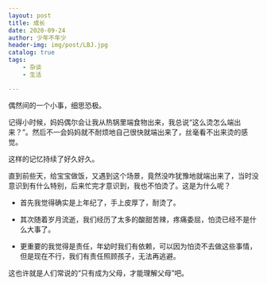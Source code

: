 ```yaml
---
layout: post
title: 成长
date: 2020-09-24
author: 少年不年少
header-img: img/post/LBJ.jpg
catalog: true
tags:
    - 杂谈
    - 生活

---
```



偶然间的一个小事，细思恐极。

记得小时候，妈妈偶尔会让我从热锅里端食物出来，我总说“这么烫怎么端出来？”。然后不一会妈妈就不耐烦地自己很快就端出来了，丝毫看不出来烫的感觉。

这样的记忆持续了好久好久。

直到前些天，给宝宝做饭，又遇到这个场景，竟然没咋犹豫地就端出来了，当时没意识到有什么特别，后来忙完才意识到，我也不怕烫了。这是为什么呢？

- 首先我觉得确实是上年纪了，手上皮厚了，耐烫了。


- 其次随着岁月流逝，我们经历了太多的酸甜苦辣，疼痛委屈，怕烫已经不是什么大事了。


- 更重要的我觉得是责任，年幼时我们有依赖，可以因为怕烫不去做这些事情，但是现在不行，我们有责任照顾孩子，无法再逃避。

这也许就是人们常说的“只有成为父母，才能理解父母”吧。